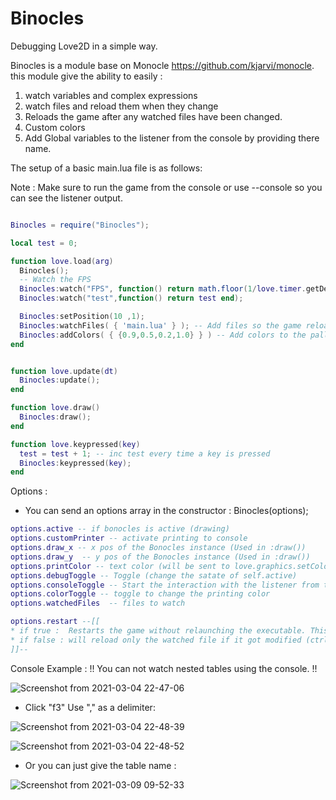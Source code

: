 # Binocles
Debugging Love2D in a simple way.

Binocles is a module base on Monocle https://github.com/kjarvi/monocle.
this module give the ability to easily :
  1. watch variables and complex expressions
  2. watch files and reload them when they change
  3. Reloads the game after any watched files have been changed.
  4. Custom colors
  5. Add Global variables to the listener from the console by providing there name.

The setup of a basic main.lua file is as follows:

Note : Make sure to run the game from the console or use --console so you can see the listener output.

```lua

Binocles = require("Binocles");

local test = 0;

function love.load(arg)
  Binocles();
  -- Watch the FPS
  Binocles:watch("FPS", function() return math.floor(1/love.timer.getDelta()) end);
  Binocles:watch("test",function() return test end);

  Binocles:setPosition(10 ,1);
  Binocles:watchFiles( { 'main.lua' } ); -- Add files so the game reloads if they changed.
  Binocles:addColors( { {0.9,0.5,0.2,1.0} } ) -- Add colors to the pallete.
end


function love.update(dt)
  Binocles:update();
end

function love.draw()
  Binocles:draw();
end

function love.keypressed(key)
  test = test + 1; -- inc test every time a key is pressed
  Binocles:keypressed(key);
end

```

Options :
* You can send an options array in the constructor : Binocles(options);
```lua
options.active -- if bonocles is active (drawing)  
options.customPrinter -- activate printing to console
options.draw_x -- x pos of the Bonocles instance (Used in :draw())
options.draw_y  -- y pos of the Bonocles instance (Used in :draw())
options.printColor -- text color (will be sent to love.graphics.setColor())
options.debugToggle -- Toggle (change the satate of self.active)
options.consoleToggle -- Start the interaction with the listener from the console
options.colorToggle -- toggle to change the printing color
options.watchedFiles  -- files to watch

options.restart --[[
* if true :  Restarts the game without relaunching the executable. This cleanly shuts down the main Lua state instance and creates a brand new one.
* if false : will reload only the watched file if it got modified (ctrl-s).
]]--

```

Console Example : !! You can not watch nested tables using the console. !!

![Screenshot from 2021-03-04 22-47-06](https://github.com/maromaroXD/Binocles/blob/master/public/imgs/Screenshot%20from%202021-03-04%2022-47-06.png)

* Click "f3" Use "," as a delimiter:

![Screenshot from 2021-03-04 22-48-39](https://github.com/maromaroXD/Binocles/blob/master/public/imgs/Screenshot%20from%202021-03-04%2022-48-39.png)

![Screenshot from 2021-03-04 22-48-52](https://github.com/maromaroXD/Binocles/blob/master/public/imgs/Screenshot%20from%202021-03-04%2022-48-52.png)

* Or you can just give the table name :

![Screenshot from 2021-03-09 09-52-33](https://github.com/maromaroXD/Binocles/blob/master/public/imgs/Screenshot%20from%202021-03-09%2009-52-33.png)
